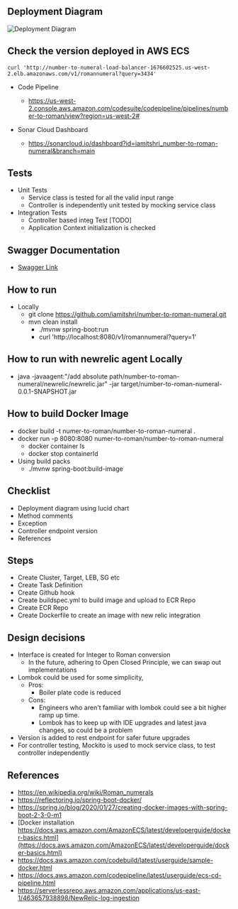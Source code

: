 ## Deployment Diagram

![Deployment Diagram](images/deployment-diagram.png)

## Check the version deployed in AWS ECS

````
curl 'http://number-to-numeral-load-balancer-1676602525.us-west-2.elb.amazonaws.com/v1/romannumeral?query=3434'
````
- Code Pipeline
  - https://us-west-2.console.aws.amazon.com/codesuite/codepipeline/pipelines/number-to-roman/view?region=us-west-2#

- Sonar Cloud Dashboard
  - https://sonarcloud.io/dashboard?id=iamitshri_number-to-roman-numeral&branch=main

## Tests 
- Unit Tests
  - Service class is tested for all the  valid input range
  - Controller is independently unit tested by mocking service class 
- Integration Tests
  - Controller based integ Test [TODO]
  - Application Context initialization is checked

## Swagger Documentation
- [Swagger Link](http://number-to-numeral-load-balancer-1676602525.us-west-2.elb.amazonaws.com/swagger-ui.html)

## How to run
- Locally
  - git clone https://github.com/iamitshri/number-to-roman-numeral.git
  - mvn clean install
    - ./mvnw spring-boot:run
    - curl 'http://localhost:8080/v1/romannumeral?query=1'

## How to run with newrelic agent Locally
- java -javaagent:"/add absolute path/number-to-roman-numeral/newrelic/newrelic.jar"  -jar target/number-to-roman-numeral-0.0.1-SNAPSHOT.jar

## How to build Docker Image
- docker build -t numer-to-roman/number-to-roman-numeral .
- docker run -p 8080:8080 numer-to-roman/number-to-roman-numeral
  - docker container ls
  - docker stop containerId
- Using build packs
  - ./mvnw spring-boot:build-image

## Checklist
- Deployment diagram using lucid chart
- Method comments
- Exception
- Controller endpoint version
- References

## Steps
- Create Cluster, Target, LEB, SG etc
- Create Task Definition
- Create Github hook
- Create buildspec.yml to build image and upload to ECR Repo
- Create ECR Repo
- Create Dockerfile to create an image with new relic integration
  
## Design decisions
- Interface is created for Integer to Roman conversion
  - In the future, adhering to Open Closed Principle, we can swap out implementations
- Lombok could be used for some simplicity, 
  - Pros:
    - Boiler plate code is reduced
  - Cons:
    - Engineers who aren't familiar with lombok could see a bit higher ramp up time.
    - Lombok has to keep up with IDE upgrades and latest java changes, so could be a problem  
- Version is added to rest endpoint for safer future upgrades
- For controller testing, Mockito is used to mock service class, to test controller independently

## References
- https://en.wikipedia.org/wiki/Roman_numerals
- https://reflectoring.io/spring-boot-docker/
- https://spring.io/blog/2020/01/27/creating-docker-images-with-spring-boot-2-3-0-m1
- [Docker installation https://docs.aws.amazon.com/AmazonECS/latest/developerguide/docker-basics.html](https://docs.aws.amazon.com/AmazonECS/latest/developerguide/docker-basics.html)
- https://docs.aws.amazon.com/codebuild/latest/userguide/sample-docker.html
- https://docs.aws.amazon.com/codepipeline/latest/userguide/ecs-cd-pipeline.html
- https://serverlessrepo.aws.amazon.com/applications/us-east-1/463657938898/NewRelic-log-ingestion